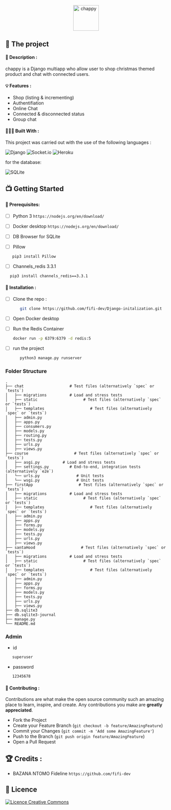 <p align='center'> <img src="https://i.ibb.co/Nt69GbB/chappy.png" alt="chappy" height="80" border="0"> </p>

## 💼 The project

#### 📝 Description :

chappy is a Django multiapp who allow user to shop christmas themed product and chat with connected users.

#### 💡 Features :

- Shop (listing & incrementing)
- Authentifiation
- Online Chat
- Connected & disconnected status
- Group chat

#### 👩🏾‍💻 Built With :

This project was carried out with the use of the following languages :

![Django](https://img.shields.io/badge/Django-092E20?style=for-the-badge&logo=django&logoColor=white)
![Socket.io](https://img.shields.io/badge/Socket.io-010101?&style=for-the-badge&logo=Socket.io&logoColor=white)
![Heroku](https://img.shields.io/badge/Heroku-430098?style=for-the-badge&logo=heroku&logoColor=white)


for the database: 

![SQLite](https://img.shields.io/badge/SQLite-07405E?style=for-the-badge&logo=sqlite&logoColor=white)


## 📺 Getting Started

#### 🔐 Prerequisites: 


- [ ] Python 3 `https://nodejs.org/en/download/ ` 

- [ ] Docker desktop `https://nodejs.org/en/download/ ` 

- [ ] DB Browser for SQLite
  
- [ ] Pillow

```sh
   pip3 install Pillow
   ```

- [ ] Channels_redis 3.3.1

```sh
  pip3 install channels_redis==3.3.1
   ```


#### 💾 Installation :

- [ ] Clone the repo :

  ```sh
     git clone https://github.com/fifi-dev/Django-initalization.git
     ```

- [ ] Open Docker desktop

- [ ] Run the Redis Container

   ```sh
   docker run -p 6379:6379 -d redis:5
   ```

- [ ] run the project

  ```sh
     python3 manage.py runserver
     ```
   

### Folder Structure

    .
    ├── chat                    # Test files (alternatively `spec` or `tests`)
    │   ├── migrations          # Load and stress tests
    │   ├── static                    # Test files (alternatively `spec` or `tests`)
    │   ├── templates                    # Test files (alternatively `spec` or `tests`)  
    │   ├── admin.py   
    │   ├── apps.py
    │   ├── consumers.py
    │   ├── models.py
    │   ├── routing.py
    │   ├── tests.py
    │   ├── urls.py
    │   ├── views.py
    ├── course                    # Test files (alternatively `spec` or `tests`)
    │   ├── asgi.py          # Load and stress tests
    │   ├── settings.py         # End-to-end, integration tests (alternatively `e2e`)
    │   └── urls.py                # Unit tests
    │   └── wsgi.py                # Unit tests
    ├── firstApp                    # Test files (alternatively `spec` or `tests`)
    │   ├── migrations          # Load and stress tests
    │   ├── static                    # Test files (alternatively `spec` or `tests`)
    │   ├── templates                    # Test files (alternatively `spec` or `tests`)  
    │   ├── admin.py   
    │   ├── apps.py
    │   ├── forms.py
    │   ├── models.py
    │   ├── tests.py
    │   ├── urls.py
    │   ├── views.py 
    ├── santaHood                    # Test files (alternatively `spec` or `tests`)
    │   ├── migrations          # Load and stress tests
    │   ├── static                    # Test files (alternatively `spec` or `tests`)
    │   ├── templates                    # Test files (alternatively `spec` or `tests`)  
    │   ├── admin.py   
    │   ├── apps.py
    │   ├── forms.py
    │   ├── models.py
    │   ├── tests.py
    │   ├── urls.py
    │   ├── views.py 
    ├── db.sqlite3
    ├── db.sqlite3-journal
    ├── manage.py
    └── README.md

### Admin

- id

```sh
   superuser
   ```

- password

```sh
   12345678
   ```

#### 🤝 Contributing :

Contributions are what make the open source community such an amazing place to learn, inspire, and create. Any contributions you make are **greatly appreciated**.

- Fork the Project
- Create your Feature Branch (`git checkout -b feature/AmazingFeature`)
- Commit your Changes (`git commit -m 'Add some AmazingFeature'`)
- Push to the Branch (`git push origin feature/AmazingFeature`)
- Open a Pull Request



## 🏆 Credits :


- BAZANA NTOMO Fideline `https://github.com/fifi-dev`


## 📜 Licence
 <a align="center"  rel="license" href="http://creativecommons.org/licenses/by-nc/4.0/"><img alt="Licence Creative Commons" style="border-width:0" src="https://i.creativecommons.org/l/by-nc/4.0/88x31.png" /></a>


